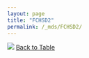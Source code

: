 ```yaml
---
layout: page
title: "FCHSD2"
permalink: /_mds/FCHSD2/
---
```


![](../../alns_9.28.22/aln_5HSAA040128_0.984.png?raw=true
)
[Back to Table](../../display)
